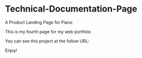 # Technical-Documentation-Page

A Product Landing Page for Piano

This is my fourth page for my web portfolio

You can see this project at the follow URL:



Enjoy!
